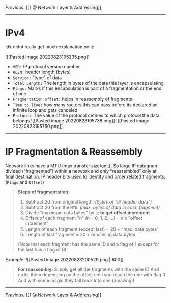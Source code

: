 _Previous:_ [[1 @ Network Layer & Addressing]]

---

# IPv4
idk didnt really get much explanation on it:

![[Pasted image 20220823195235.png]]
- `VER:`  IP protocol version number
- `HLEN:` header length (bytes)
- `Service:` “type” of data
- `Total Length:` The length in bytes of the data this layer is encapsulating
- `Flags:` Marks if this encapsulation is part of a fragmentation or the end of one
- `Fragmentation offset:` helps in reassembly of fragments
- `Time to live:` how many routers this can pass before its declared an infinite loop and gets canceled
- `Protocol`: The value of the protocol defines to which protocol the data belongs
![[Pasted image 20220823195738.png]]
![[Pasted image 20220823195750.png]]

--- 

# IP Fragmentation & Reassembly
Network links have a MTU (max transfer size/unit). 
So large IP datagram divided (“fragmented”) within a network and only “reassembled” only at final destination.
IP header bits used to identify and order related fragments. (`Flags` and `Offset`)

>**Steps of fragmentation:**
>1) Subtract 20 from original length: _(bytes of "IP header data")_
>2) Subtract 20 from the `MTU`: _(max. bytes of data in each fragment)_
>3) Divide "maximum data bytes" by `8`: **to get offset increment**
>4) Offset of each fragment "n" (n = 0, 1, 2, ...) = n x "offset increment"
>5) Length of each fragment (except last) = 20 + "max. data bytes“
>6) Length of last fragment = 20 + remaining data bytes
>
>(Note that each fragment has the same ID and a flag of 1 except for the last has a flag of 0)

*Example:*
![[Pasted image 20220823200529.png | 600]]
> **For reassembly:**
> Simply get all the fragments with the same ID
> And order them depending on the offset until you reach the one with flag 0
> And with some magic they fall back into one (amazing!)

--- 
_Previous:_ [[1 @ Network Layer & Addressing]]
